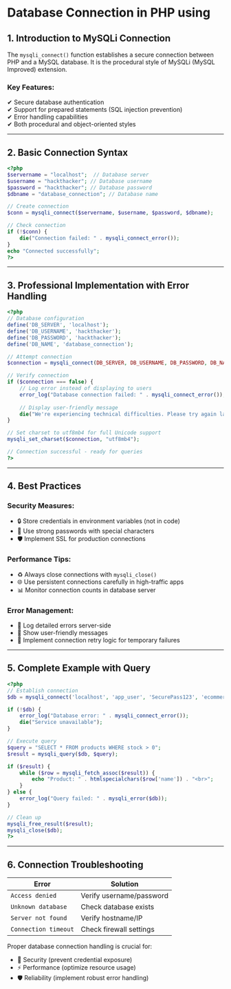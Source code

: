 # **Database Connection in PHP using**

## **1. Introduction to MySQLi Connection**
The `mysqli_connect()` function establishes a secure connection between PHP and a MySQL database. It is the procedural style of MySQLi (MySQL Improved) extension.

### **Key Features:**
✔ Secure database authentication  
✔ Support for prepared statements (SQL injection prevention)  
✔ Error handling capabilities  
✔ Both procedural and object-oriented styles  

---

## **2. Basic Connection Syntax**

```php
<?php
$servername = "localhost";  // Database server
$username = "hackthacker"; // Database username
$password = "hackthacker"; // Database password
$dbname = "database_connection"; // Database name

// Create connection
$conn = mysqli_connect($servername, $username, $password, $dbname);

// Check connection
if (!$conn) {
    die("Connection failed: " . mysqli_connect_error());
}
echo "Connected successfully";
?>
```

---

## **3. Professional Implementation with Error Handling**

```php
<?php
// Database configuration
define('DB_SERVER', 'localhost');
define('DB_USERNAME', 'hackthacker');
define('DB_PASSWORD', 'hackthacker');
define('DB_NAME', 'database_connection');

// Attempt connection
$connection = mysqli_connect(DB_SERVER, DB_USERNAME, DB_PASSWORD, DB_NAME);

// Verify connection
if ($connection === false) {
    // Log error instead of displaying to users
    error_log("Database connection failed: " . mysqli_connect_error());
    
    // Display user-friendly message
    die("We're experiencing technical difficulties. Please try again later.");
}

// Set charset to utf8mb4 for full Unicode support
mysqli_set_charset($connection, "utf8mb4");

// Connection successful - ready for queries
?>
```

---

## **4. Best Practices**

### **Security Measures:**
- 🔒 Store credentials in environment variables (not in code)
- 🔑 Use strong passwords with special characters
- 🛡️ Implement SSL for production connections

### **Performance Tips:**
- ♻️ Always close connections with `mysqli_close()`
- 🌐 Use persistent connections carefully in high-traffic apps
- 📊 Monitor connection counts in database server

### **Error Management:**
- 📝 Log detailed errors server-side
- 👥 Show user-friendly messages
- 🚨 Implement connection retry logic for temporary failures

---

## **5. Complete Example with Query**

```php
<?php
// Establish connection
$db = mysqli_connect('localhost', 'app_user', 'SecurePass123', 'ecommerce_db');

if (!$db) {
    error_log("Database error: " . mysqli_connect_error());
    die("Service unavailable");
}

// Execute query
$query = "SELECT * FROM products WHERE stock > 0";
$result = mysqli_query($db, $query);

if ($result) {
    while ($row = mysqli_fetch_assoc($result)) {
        echo "Product: " . htmlspecialchars($row['name']) . "<br>";
    }
} else {
    error_log("Query failed: " . mysqli_error($db));
}

// Clean up
mysqli_free_result($result);
mysqli_close($db);
?>
```

---

## **6. Connection Troubleshooting**

| Error | Solution |
|-------|----------|
| `Access denied` | Verify username/password |
| `Unknown database` | Check database exists |
| `Server not found` | Verify hostname/IP |
| `Connection timeout` | Check firewall settings |


Proper database connection handling is crucial for:
- 🔐 Security (prevent credential exposure)
- ⚡ Performance (optimize resource usage)
- 🛡️ Reliability (implement robust error handling)
